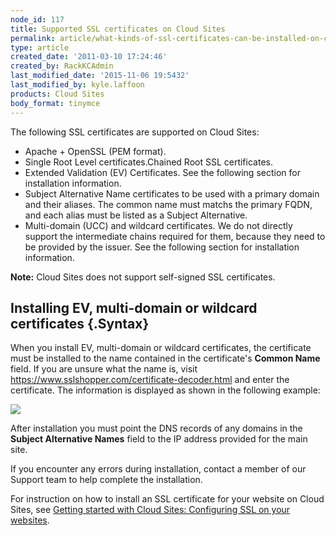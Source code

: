 ```yaml
---
node_id: 117
title: Supported SSL certificates on Cloud Sites
permalink: article/what-kinds-of-ssl-certificates-can-be-installed-on-cloud-sites
type: article
created_date: '2011-03-10 17:24:46'
created_by: RackKCAdmin
last_modified_date: '2015-11-06 19:5432'
last_modified_by: kyle.laffoon
products: Cloud Sites
body_format: tinymce
---
```


The following SSL certificates are supported on Cloud Sites:

-   Apache + OpenSSL (PEM format).
-   Single Root Level certificates.Chained Root SSL certificates.
-   Extended Validation (EV) Certificates. See the following section for
    installation information.
-   Subject Alternative Name certificates to be used with a primary
    domain and their aliases. The common name must matchs the primary
    FQDN, and each alias must be listed as a Subject Alternative.
-   Multi-domain (UCC) and wildcard certificates. We do not directly
    support the intermediate chains required for them, because they need
    to be provided by the issuer. See the following section for
    installation information.

**Note:** Cloud Sites does not support self-signed SSL certificates.

 

Installing EV, multi-domain or wildcard certificates {.Syntax}
----------------------------------------------------

When you install EV, multi-domain or wildcard certificates, the
certificate must be installed to the name contained in the certificate's
**Common Name** field. If you are unsure what the name is,
visit https://www.sslshopper.com/certificate-decoder.html and enter the
certificate. The information is displayed as shown in the following
example:

![](/knowledge_center/sites/default/files/field/image/cert_info.png)

After installation you must point the DNS records of any domains in the
**Subject Alternative Names** field to the IP address provided for the
main site.

If you encounter any errors during installation, contact a member of our
Support team to help complete the installation.

For instruction on how to install an SSL certificate for your website on
Cloud Sites, see [Getting started with Cloud Sites: Configuring SSL on
your
websites](https://www.rackspace.com/knowledge_center/article/getting-started-with-cloud-sites-configuring-ssl-on-your-websites).

